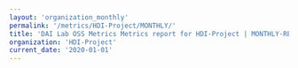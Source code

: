 ```yaml
---
layout: 'organization_monthly'
permalink: '/metrics/HDI-Project/MONTHLY/'
title: 'DAI Lab OSS Metrics Metrics report for HDI-Project | MONTHLY-REPORT-2020-01-01'
organization: 'HDI-Project'
current_date: '2020-01-01'
---
```

